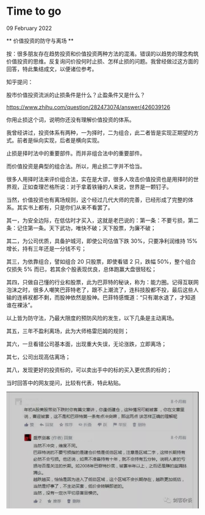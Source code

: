 #   Time to go
09 February 2022

**  价值投资的防守与离场  **

按：很多朋友存在趋势投资和价值投资两种方法的混淆。错误的以趋势的理念构筑价值投资的思维。反复询问价投何时止损、怎样止损的问题。我曾经做过这方面的回答，特此集结成文，以便诸位参考。

知乎提问：

股市价值投资流派的止损条件是什么？止盈条件又是什么？

https://www.zhihu.com/question/282473074/answer/426039126



你用止损这个词，说明你还没有理解价值投资的体系。

我曾经讲过，投资体系有两种，一为择时，二为组合，此二者皆是实现正期望的方式。前者是纵向实现，后者是横向实现。

止损是择时法中的重要部件。而并非组合法中的重要部件。

而价值投资是典型的组合法。所以，用止损二字并不恰当。


很多人用择时法来评价组合法，实在是大谬，很多人攻击价值投资也是用择时的世界观，正如查理芒格所说：对于拿着铁锤的人来说，世界是一颗钉子。


当然，价值投资也有离场规则，这个经过几代大师的完善，已经形成了完整的体系。其实书上都有，只是你们从来不看罢了。

其一，为安全边际，在低估时才买入，这就是老巴说的：第一条：不要亏损，第二条：记住第一条。天下武功，唯快不破；天下股票，为廉不破；

其二，为公司优质，具备护城河，即使公司估值下跌 30%，只要净利润维持 15% 增长，持有三年还是一分钱不亏；

其三，为依靠组合，譬如组合 20 只股票，即使看错 2 只，跌幅 50%，整个组合仅损失 5% 而已，若其余个股表现优良，总体跑赢大盘很轻松；

其四，只做自己懂的行业和股票，此为巴菲特的秘诀，称为：能力圈。记得互联网泡沫之时，很多人嘲笑巴菲特老了，跟不上潮流了，连科技股都不投，最后这些人输的连裤衩都不剩，而股神依然是股神。巴菲特感慨道：“只有潮水退了，才知道谁在裸泳”。


以上皆为防守法，乃最大限度的预防风险的发生，以下几条是主动离场。


其五，三年不盈利离场，此为大师格雷厄姆的规则；

其六，一旦看错公司基本面，出现重大失误，无论涨跌，立即离场；

其七，公司出现高估离场；

其八，发现更好的投资标的，可以卖出手中的标的买入更优质的标的；



当时回答中的网友提问，比较有代表，特此粘贴。

![](/pic/time_to_go_1.png)

